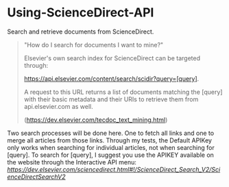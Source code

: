 # Using-ScienceDirect-API
Search and retrieve documents from ScienceDirect.

>"How do I search for documents I want to mine?"
>
>Elsevier's own search index for ScienceDirect can be targeted through:
>
>	https://api.elsevier.com/content/search/scidir?query=[query].
>	
>A request to this URL returns a list of documents matching the [query] with their basic metadata and their URIs to retrieve them from api.elsevier.com as well.
>
>(https://dev.elsevier.com/tecdoc_text_mining.html)

Two search processes will be done here. One to fetch all links and one to merge all articles from those links.
Through my tests, the Default APIKey only works when searching for individual articles, not when searching for [query].
To search for [query], I suggest you use the APIKEY available on the website through the Interactive API menu:
_https://dev.elsevier.com/sciencedirect.html#!/ScienceDirect_Search_V2/ScienceDirectSearchV2_
